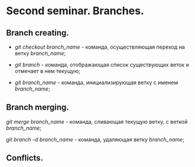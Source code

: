 # Second seminar. Branches.

## Branch creating.

* *git checkout branch_name* - команда, осуществляющая переход на ветку *branch_name*;

* *git branch* - команда, отображающая список существующих веток и отмечает в нем текущую;

* *git branch_name* - команда, инициализирующая ветку с именем *branch_name*;

## Branch merging.

*git merge branch_name* - команда, сливающая текущую ветку, с веткой *branch_name*;

*git branch -d branch_name* - команда, удаляющая ветку *branch_name*;

## Conflicts.